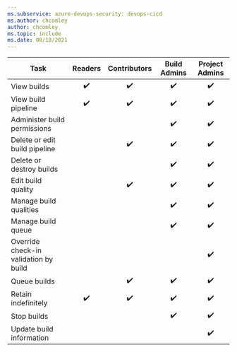 ```yaml
---
ms.subservice: azure-devops-security: devops-cicd
ms.author: chcomley
author: chcomley
ms.topic: include
ms.date: 08/18/2021
---
```


<!--- Azure DevOps Server 2019 and 2020 Pipelines Build only 
 

-->
 


| Task | Readers | Contributors | Build Admins | Project Admins | 
|------|:-------:|:------------:|:------------:|:--------------:|
| View builds             |✔️|✔️|✔️|✔️| 
| View build pipeline      |✔️|✔️|✔️|✔️| 
| Administer build permissions| | |✔️|✔️| 
| Delete or edit build pipeline| |✔️|✔️|✔️| 
| Delete or destroy builds | | |✔️|✔️| 
|Edit build quality        | |✔️|✔️|✔️| 
|Manage build qualities    | | |✔️|✔️| 
|Manage build queue        | | |✔️|✔️| 
|Override check-in validation by build| | | |✔️| 
|Queue builds              | |✔️|✔️|✔️| 
|Retain indefinitely       |✔️|✔️|✔️|✔️| 
|Stop builds               | | |✔️|✔️|
|Update build information | | | |✔️|
